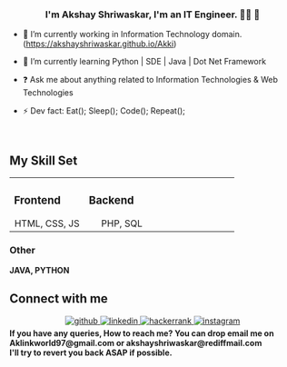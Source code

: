   
### <div align="center">I'm Akshay Shriwaskar, I'm an IT Engineer. 👨‍💻  🚀</div>  
  

- 🔭 I’m currently working in Information Technology domain.
(https://akshayshriwaskar.github.io/Akki)  

- 🌱 I’m currently learning Python | SDE | Java | Dot Net Framework  
  

- ❓ Ask me about anything related to Information Technologies & Web Technologies
  

- ⚡ Dev fact: Eat(); Sleep(); Code(); Repeat();  
  

<br/>  


## My Skill Set  
<table><tr><tr><td valign="top" width="33%">

### Frontend 
<div align="center">
HTML, CSS, JS    
</div>

</td><td valign="top" width="33%">

### Backend  
<div align="center">  
PHP, SQL
</td><td valign="top" width="33%">
</td></tr></table>  

### Other 
<b>JAVA, PYTHON</b>
<br>
  
## Connect with me  
<div align="center">
<a href="https://github.com/akshayshriwaskar" target="_blank">
<img src=https://img.shields.io/badge/github-%2324292e.svg?&style=for-the-badge&logo=github&logoColor=white alt=github style="margin-bottom: 5px;" />
</a>

<a href="https://www.linkedin.com/in/akshay-shriwaskar-12857a192/" target="_blank">
<img src=https://img.shields.io/badge/linkedin-%231E77B5.svg?&style=for-the-badge&logo=linkedin&logoColor=white alt=linkedin style="margin-bottom: 5px;" />
</a>

<a href="https://www.hackerrank.com/Akshayshriwaskar/" target="_blank">
<img https://img.shields.io/badge/https%3A%2F%2Fwww.hackerrank.com%2FAkshayshriwaskar%3Fhr_r%3D1&logoColor=Blue alt=hackerrank style="margin-bottom: 5px;" />
</a>







<a href="https://instagram.com/akshayshriwaskar" target="_blank">
<img src=https://img.shields.io/badge/instagram-%23000000.svg?&style=for-the-badge&logo=instagram&logoColor=white alt=instagram style="margin-bottom: 5px;" />
</a>  
</div> 
<b>If you have any queries, How to reach me?
You can drop email me on Aklinkworld97@gmail.com or akshayshriwaskar@rediffmail.com<b>
 <br>
 I'll try to revert you back ASAP if possible.
<br/>  
